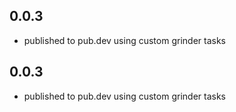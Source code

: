## 0.0.3

- published to pub.dev using custom grinder tasks
## 0.0.3

- published to pub.dev using custom grinder tasks
